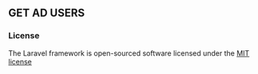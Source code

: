 ## GET AD USERS


### License

The Laravel framework is open-sourced software licensed under the [MIT license](http://opensource.org/licenses/MIT)